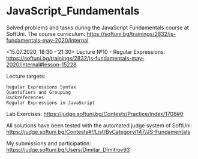 # JavaScript_Fundamentals
 Solved problems and tasks during the JavaScript Fundamentals course at SoftUni. The course curriculum: https://softuni.bg/trainings/2832/js-fundamentals-may-2020/internal
 
 <15.07.2020, 18:30 - 21:30> Lecture №10 - Regular Expressions:
 https://softuni.bg/trainings/2832/js-fundamentals-may-2020/internal#lesson-15228

 Lecture targets:

    Regular Expressions Syntax
    Quantifiers and Grouping
    Backreferences
    Regular Expressions in JavaScript

 Lab Exercises:
 https://judge.softuni.bg/Contests/Practice/Index/1708#0

 All solutions have been tested with the automated judge system of SoftUni:
 https://judge.softuni.bg/Contests#!/List/ByCategory/147/JS-Fundamentals

 My submissions and participation:
 https://judge.softuni.bg/Users/Dimitar_Dimitrov93

